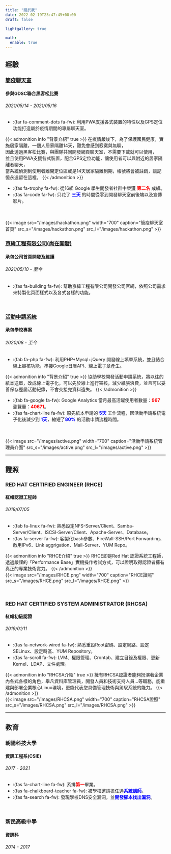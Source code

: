```yaml
---
title: "關於我"
date: 2022-02-19T23:47:45+08:00
draft: false

lightgallery: true

math:
  enable: true
---
```


## 經驗
### [簡疫聊天室](https://hackathon.pin-yi.com/)

#### 參與GDSC聯合黑客松比賽
###### 2021/05/14 - 2021/05/16

* :(far fa-comment-dots fa-fw): 利用PWA支援各式裝置的特性以及GPS定位功能打造屬於疫情期間的專屬聊天室。

 {{< admonition info "背景介紹" true >}}
在疫情嚴峻下，為了保護國民健康，實施居家隔離，一個人居家隔離14天，難免會感到寂寞與無聊，<br>因此透過黑客松比賽，與團隊共同開發網頁聊天室，不需要下載就可以使用，<br>並且使用PWA支援各式裝置，配合GPS定位功能，讓使用者可以與附近的居家隔離者聊天，<br>當系統偵測到使用者離開定位區或是14天居家隔離到期，帳號將會被註銷，讓記憶永遠留在這裡。
{{< /admonition >}}

* :(fas fa-trophy fa-fw): 從16組 Google 學生開發者社群中榮獲 <font color='red'>**第二名**</font> 成績。
* :(fas fa-code fa-fw): 只花了  <font color='blue'>**三天**</font> 的時間從零到開發聊天室前後端以及宣傳影片。
<br>
<br>
{{< image src="/images/hackathon.png"  width="700" caption="簡疫聊天室首頁" src_s="/images/hackathon.png" src_l="/images/hackathon.png" >}}

<br>

### [京緯工程有限公司(尚在開發)](https://jingwei.tw/)
#### 承包公司首頁開發及維護
###### 2021/05/10 - 至今

* :(fas fa-building fa-fw): 幫助京緯工程有限公司開發公司官網，依照公司需求來特製化頁面樣式以及各式各樣的功能。

<br>

### [活動申請系統](https://active.cyut.edu.tw/)
#### 承包學校專案
###### 2020/08 - 至今

* :(fab fa-php fa-fw): 利用PHP+Mysql+jQuery 開發線上填單系統，並且結合線上審核功能，串接Google日曆API、線上電子章產生。

 {{< admonition info "背景介紹" true >}}
協助學校開發活動申請系統，將以往的紙本送單，改成線上電子化，可以先於線上進行審核，減少紙張浪費，並且可以妥善保存歷屆活動紀錄，不會交接完資料遺失。
{{< /admonition >}}

*  :(fab fa-google fa-fw):  Google Analytics 當⽉最高活躍使用者數量：<font color='red'>**967**</font>  瀏覽量：<font color='red'>**40671**</font>。
*  :(fas fa-chart-line fa-fw):  原先紙本申請的 <font color='blue'>**5天**</font> 工作流程，因活動申請系統電子化後減少到 <font color='blue'>**1天**</font>，縮短了<font color='blue'>**80%**</font> 的活動申請流程時間。
<br>
<br>
{{< image src="/images/active.png"  width="700" caption="活動申請系統管理員介面" src_s="/images/active.png" src_l="/images/active.png" >}}

---

## 證照
### RED HAT CERTIFIED ENGINEER (RHCE)
#### 紅帽認證工程師
###### 2019/07/05

* :(fab fa-linux fa-fw): 熟悉設定NFS-Server/Client、Samba-Server/Client、ISCSI-Server/Client、Apache-Server、Database。
* :(fas fa-server fa-fw): 客製化bash參數、FireWall-SSH/Port Forwarding、啟用IPv6、Link aggrigation、Mail-Server、YUM Repo。

 {{< admonition info "RHCE介紹" true >}}
RHCE即是Red Hat 認證系統工程師，透過嚴謹的「Performance Base」實機操作考試方式，可以證明取得認證者擁有真正的專業技術實力。
{{< /admonition >}}
<br>
{{< image src="/images/RHCE.png"  width="700" caption="RHCE證照" src_s="/images/RHCE.png" src_l="/images/RHCE.png" >}}

<br>

### RED HAT CERTIFIED SYSTEM ADMINISTRATOR (RHCSA)
#### 紅帽初級認證
###### 2019/01/11

* :(fas fa-network-wired fa-fw): 熟悉重設Root密碼、設定網路、設定SELinux、設定時區、YUM Repository。
* :(fas fa-scroll fa-fw): LVM、權限管理、Crontab、建立目錄及權限、更新Kernel、LDAP、文件處理。

 {{< admonition info "RHCSA介紹" true >}}
擁有RHCSA認證者能夠扮演著企業內各式各樣的角色，舉凡資料庫管理員，開發人員和技術支持人員…等職務，能重建與部署企業核心Linux環境，更能代表您具備管理技術與駕馭系統的能力。 
{{< /admonition >}}
<br>
{{< image src="/images/RHCSA.png"  width="700" caption="RHCSA證照" src_s="/images/RHCSA.png" src_l="/images/RHCSA.png" >}}


---

## 教育
### 朝陽科技大學
#### 資訊工程系(CSIE)
###### 2017 - 2021

* :(fas fa-chart-line fa-fw): 系排<font color='red'>**第一**</font>畢業。
* :(fas fa-chalkboard-teacher fa-fw): 被學校邀請擔任過<font color='blue'>**系統講師**</font>。
* :(fas fa-search fa-fw): 發現學校DNS安全漏洞，並<font color='blue'>**開發腳本找出漏洞**</font>。

<br>

### 新民高級中學
#### 資訊科
###### 2014 - 2017
